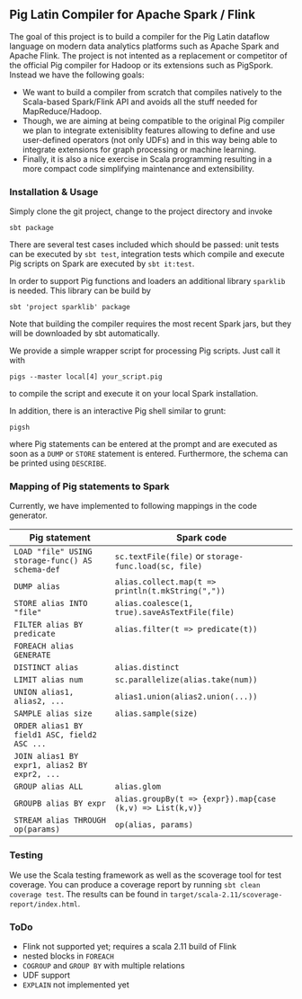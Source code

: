 ## Pig Latin Compiler for Apache Spark / Flink ##

The goal of this project is to build a compiler for the Pig Latin dataflow language on modern data analytics
platforms such as Apache Spark and Apache Flink. The project is not intented as a replacement or competitor of
the official Pig compiler for Hadoop or its extensions such as PigSpork. Instead we have the following goals:

 * We want to build a compiler from scratch that compiles natively to the Scala-based Spark/Flink API and avoids all the
   stuff needed for MapReduce/Hadoop.
 * Though, we are aiming at being compatible to the original Pig compiler we plan to integrate extenisiblity features 
   allowing to define and use user-defined operators (not only UDFs) and in this way being able to integrate extensions
   for graph processing or machine learning.
 * Finally, it is also a nice exercise in Scala programming resulting in a more compact code simplifying maintenance
   and extensibility.

### Installation & Usage ###

Simply clone the git project, change to the project directory and invoke

```
sbt package
```

There are several test cases included which should be passed: unit tests can be executed by `sbt test`, integration tests which compile and execute Pig scripts on Spark are executed by `sbt it:test`.

In order to support Pig functions and loaders an additional library `sparklib` is needed. This library can be build by

```
sbt 'project sparklib' package
```

Note that building the compiler requires the most recent Spark jars, but they will be downloaded by sbt automatically.


We provide a simple wrapper script for processing Pig scripts. Just call it with 

```
pigs --master local[4] your_script.pig
```

to compile the script and execute it on your local Spark installation.

In addition, there is an interactive Pig shell similar to grunt:

```
pigsh
```

where Pig statements can be entered at the prompt and are executed as soon as
a `DUMP` or `STORE` statement is entered. Furthermore, the schema can be printed using `DESCRIBE`.


### Mapping of Pig statements to Spark ###

Currently, we have implemented to following mappings in the code generator.

| Pig statement  | Spark code |
| ------------- | ------------- |
| `LOAD "file" USING storage-func() AS schema-def` | `sc.textFile(file)` or `storage-func.load(sc, file)`  |
| `DUMP alias` |  `alias.collect.map(t => println(t.mkString(","))` |
| `STORE alias INTO "file"` |  `alias.coalesce(1, true).saveAsTextFile(file)` |
| `FILTER alias BY predicate`  | `alias.filter(t => predicate(t))`   |
| `FOREACH alias GENERATE`  |    |
| `DISTINCT alias` |  `alias.distinct` |
| `LIMIT alias num` |  `sc.parallelize(alias.take(num))` |
| `UNION alias1, alias2, ...` | `alias1.union(alias2.union(...))` |
| `SAMPLE alias size` |  `alias.sample(size)` |
| `ORDER alias1 BY field1 ASC, field2 ASC ...` |  |
| `JOIN alias1 BY expr1, alias2 BY expr2, ...` |  |
| `GROUP alias ALL`| `alias.glom`  |
| `GROUPB alias BY expr` | `alias.groupBy(t => {expr}).map{case (k,v) => List(k,v)}`|
| `STREAM alias THROUGH op(params)` |  `op(alias, params)` |

### Testing ###

We use the Scala testing framework as well as the scoverage tool for test coverage. You can produce
a coverage report by running `sbt clean coverage test`. The results can be found in 
`target/scala-2.11/scoverage-report/index.html`.

### ToDo ###

 * Flink not supported yet; requires a scala 2.11 build of Flink
 * nested blocks in `FOREACH`
 * `COGROUP` and `GROUP BY` with multiple relations
 * UDF support
 * `EXPLAIN` not implemented yet
